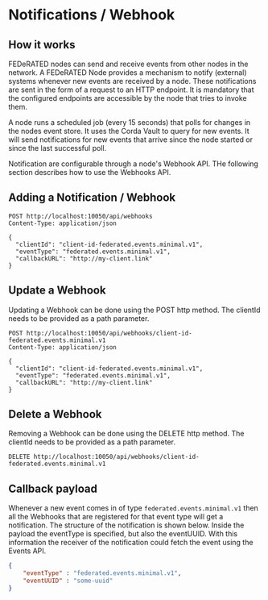 # Notifications / Webhook

## How it works

FEDeRATED nodes can send and receive events from other nodes in the network. A FEDeRATED Node provides a mechanism to notify (external) systems
whenever new events are received by a node. These notifications are sent in the form of a request to an HTTP endpoint. 
It is mandatory that the configured endpoints are accessible by the node that tries to invoke them.

A node runs a scheduled job (every 15 seconds) that polls for changes in the nodes event store. It uses the Corda Vault to query for new events.
It will send notifications for new events that arrive since the node started or since the last successful poll.

Notification are configurable through a node's Webhook API. THe following section describes how to use the Webhooks API.

## Adding a Notification / Webhook

```http request
POST http://localhost:10050/api/webhooks
Content-Type: application/json

{
  "clientId": "client-id-federated.events.minimal.v1",
  "eventType": "federated.events.minimal.v1",
  "callbackURL": "http://my-client.link"
}
```

## Update a Webhook

Updating a Webhook can be done using the POST http method. The clientId needs to be provided as a path parameter.

```http request
POST http://localhost:10050/api/webhooks/client-id-federated.events.minimal.v1
Content-Type: application/json

{
  "clientId": "client-id-federated.events.minimal.v1",
  "eventType": "federated.events.minimal.v1",
  "callbackURL": "http://my-client.link"
}
```

## Delete a Webhook

Removing a Webhook can be done using the DELETE http method. The clientId needs to be provided as a path parameter.

```http request
DELETE http://localhost:10050/api/webhooks/client-id-federated.events.minimal.v1
```

## Callback payload

Whenever a new event comes in of type `federated.events.minimal.v1` then all the Webhooks that are registered for that event type
will get a notification. The structure of the notification is shown below. Inside the payload the eventType is specified, but also the
eventUUID. With this information the receiver of the notification could fetch the event using the Events API.

```json
{
    "eventType" : "federated.events.minimal.v1",
    "eventUUID" : "some-uuid"
}
```

